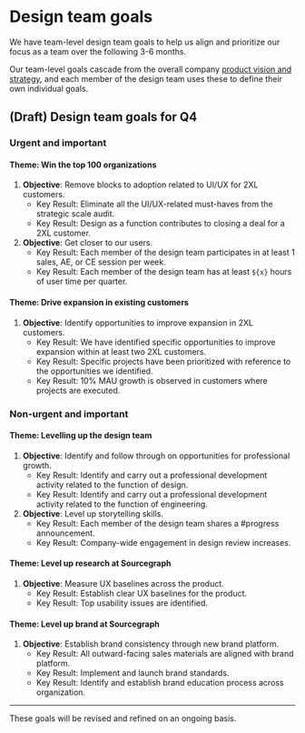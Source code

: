 # Design team goals

We have team-level design team goals to help us align and prioritize our
focus as a team over the following 3-6 months.

Our team-level goals cascade from the overall company [product vision and
strategy](../../index.md#product-vision-and-strategy), and each member of the design team
uses these to define their own individual goals.

## (Draft) Design team goals for Q4

### Urgent and important

#### Theme: Win the top 100 organizations

1. **Objective**: Remove blocks to adoption related to UI/UX for 2XL customers.
   - Key Result: Eliminate all the UI/UX-related must-haves from the strategic scale
     audit.
   - Key Result: Design as a function contributes to closing a deal for a
     2XL customer.
2. **Objective**: Get closer to our users.
   - Key Result: Each member of the design team participates in at least 1
     sales, AE, or CE session per week.
   - Key Result: Each member of the design team has at least `${x}` hours of
     user time per quarter.

#### Theme: Drive expansion in existing customers

1. **Objective**: Identify opportunities to improve expansion in 2XL customers.
   - Key Result: We have identified specific opportunities to improve
     expansion within at least two 2XL customers.
   - Key Result: Specific projects have been
     prioritized with reference to the opportunities we identified.
   - Key Result: 10% MAU growth is observed in customers where projects are executed.

### Non-urgent and important

#### Theme: Levelling up the design team

1. **Objective**: Identify and follow through on opportunities for professional
   growth.
   - Key Result: Identify and carry out a professional development activity
     related to the function of design.
   - Key Result: Identify and carry out a professional development activity
     related to the function of engineering.
2. **Objective**: Level up storytelling skills.
   - Key Result: Each member of the design team shares a #progress announcement.
   - Key Result: Company-wide engagement in design review increases.

#### Theme: Level up research at Sourcegraph

1. **Objective**: Measure UX baselines across the product.
   - Key Result: Establish clear UX baselines for the product.
   - Key Result: Top usability issues are identified.

#### Theme: Level up brand at Sourcegraph

1. **Objective**: Establish brand consistency through new brand platform.
   - Key Result: All outward-facing sales materials are aligned with brand
     platform.
   - Key Result: Implement and launch brand standards.
   - Key Result: Identify and establish brand education process across
     organization.

---

These goals will be revised and refined on an ongoing basis.
